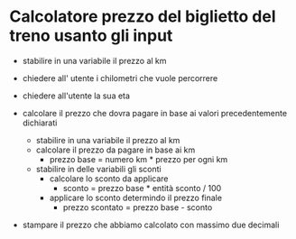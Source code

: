 # Calcolatore prezzo del biglietto del treno usanto gli input
- stabilire in una variabile il prezzo al km
- chiedere all' utente i chilometri che vuole percorrere
- chiedere all'utente la sua eta

- calcolare il prezzo che dovra pagare in base ai valori precedentemente dichiarati
    - stabilire in una variabile il prezzo al km        
    - calcolare il prezzo da pagare in base ai km
        - prezzo base = numero km * prezzo per ogni km
    - stabilire in delle variabili gli sconti
        - calcolare lo sconto da applicare
            - sconto = prezzo base * entità sconto / 100
        - applicare lo sconto determindo il prezzo finale
            - prezzo scontato = prezzo base - sconto


- stampare il prezzo che abbiamo calcolato con massimo due decimali   